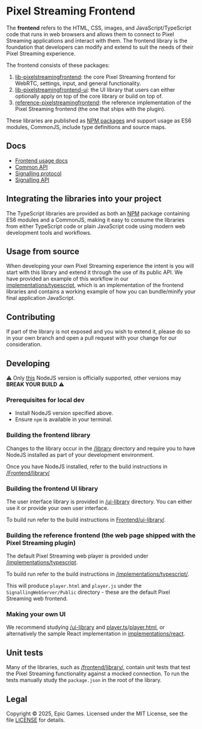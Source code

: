 # Pixel Streaming Frontend

The **frontend** refers to the HTML, CSS, images, and JavaScript/TypeScript code that runs in web browsers and allows them to connect to Pixel Streaming applications and interact with them. The frontend library is the foundation that developers can modify and extend to suit the needs of their Pixel Streaming experience.

The frontend consists of these packages:

1. [lib-pixelstreamingfrontend](/Frontend/library/): the core Pixel Streaming frontend for WebRTC, settings, input, and general functionality.
2. [lib-pixelstreamingfrontend-ui](/Frontend/ui-library/): the UI library that users can either optionally apply on top of the core library or build on top of.
3. [reference-pixelstreamingfrontend](/Frontend/implementations/typescript/): the reference implementation of the Pixel Streaming frontend (the one that ships with the plugin).

These libraries are published as [NPM packages](/README.md#npm-packages) and support usage as ES6 modules, CommonJS, include type definitions and source maps.

## Docs
- [Frontend usage docs](/Frontend/Docs/)
- [Common API](/Common/docs/)
- [Signalling protocol](/Common/docs/Protocol.md)
- [Signalling API](/Signalling/docs/)

## Integrating the libraries into your project
The TypeScript libraries are provided as both an [NPM](https://www.npmjs.com/settings/epicgames-ps/packages) package containing ES6 modules and a CommonJS, making it easy to consume the libraries from either TypeScript code or plain JavaScript code using modern web development tools and workflows.

## Usage from source

When developing your own Pixel Streaming experience the intent is you will start with this library and extend it through the use of 
its public API. We have provided an example of this workflow in our [implementations/typescript](/Frontend/implementations/typescript), which is an implementation of the frontend libraries and contains a working example of how you can bundle/minify your final application JavaScript.

## Contributing

If part of the library is not exposed and you wish to extend it, please do so in your own branch and open a pull request with your change for our consideration.

## Developing

⚠️ Only [this](https://github.com/EpicGamesExt/PixelStreamingInfrastructure/blob/master/NODE_VERSION) NodeJS version is officially supported, other versions may **BREAK YOUR BUILD** ⚠️

### Prerequisites for local dev
- Install NodeJS version specified above.
- Ensure `npm` is available in your terminal.

### Building the frontend library

Changes to the library occur in the [/library](/Frontend/library) directory and require you to have NodeJS installed as part of your development environment.

Once you have NodeJS installed, refer to the build instructions in [/Frontend/library/](/Frontend/library/)

### Building the frontend UI library

The user interface library is provided in [/ui-library](/Frontend/ui-library) directory. You can either use it or provide your own user interface. 

To build run refer to the build instructions in [Frontend/ui-library/](/Frontend/ui-library).

### Building the reference frontend (the web page shipped with the Pixel Streaming plugin)

The default Pixel Streaming web player is provided under [/implementations/typescript](/Frontend/implementations/typescript). 

To build run refer to the build instructions in [/implementations/typescript/](/Frontend/implementations/typescript).

This will produce `player.html` and `player.js` under the `SignallingWebServer/Public` directory - these are the default Pixel Streaming web frontend.

### Making your own UI

We recommend studying [/ui-library](/Frontend/ui-library) and [player.ts](/Frontend/implementations/typescript/src/player.ts)/[player.html](/Frontend/implementations/typescript/src/player.html), or alternatively the sample React implementation in [implementations/react](/Frontend/implementations/react).

## Unit tests

Many of the libraries, such as [/frontend/library/](/Frontend/library), contain unit tests that test the Pixel Streaming functionality against a mocked connection. To run the tests manually study the `package.json` in the root of the library.

## Legal

Copyright &copy; 2025, Epic Games. Licensed under the MIT License, see the file [LICENSE](/LICENSE.md) for details.
